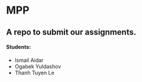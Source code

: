 <h1>MPP</h1>

<h2>A repo to submit our assignments.</h2>

<h4>Students: </h4>
<ul>
	<li>Ismail Aidar</li>
	<li>Ogabek Yuldashov</li>
	<li>Thanh Tuyen Le</li>
</ul>
